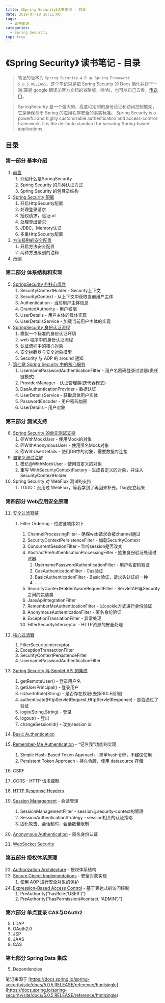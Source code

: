 ```yaml
---
title: 《Spring Security》读书笔记 - 目录
date: 2019-07-18 10:11:00
tags: 
  - 读书笔记
categories:
  - Spring Security
top: true
---
```


# 《Spring Security》 读书笔记 - 目录

> 笔记的版本为 `Spring Security-4.0 与 Spring Framework 5.0.5.RELEASE`。这个笔记只是把 Spring Security 的 Docs 简化并抄了一遍(算是 google 翻译加官方文档的省略版，哈哈)，也可以自己去看，[传送门](https://docs.spring.io/spring-security/site/docs/5.0.5.RELEASE/reference/htmlsingle)。

> SpringSecurity 是一个强大的、高度可定制的身份验证和访问控制框架，它是确保基于 Spring 的应用程序安全的事实标准。
> Spring Security is a powerful and highly customizable authentication and access-control framework. It is the de-facto standard for securing Spring-based applications.

## 目录

### 第一部分 基本介绍

1. [前言](../../../../../07/18/读书笔记/《SpringSecurity》/1.序言/)
   1. 介绍什么是SpringSecurity
   2. Spring Security 的几种认证方式
   3. Spring Security 的包目录结构
2. [Spring Security 配置](../../../../../07/18/读书笔记/《SpringSecurity》/2.配置/)
   1. 开启HttpSecurity配置
   2. 处理登录请求
   3. 授权请求，验证url
   4. 处理登出请求
   5. JDBC、Memory认证
   6. 多重HttpSecurity配置
3. [方法级别的安全配置](../../../../../07/18/读书笔记/《SpringSecurity》/3.方法级别的安全配置/)
   1. 开启方法安全配置
   2. 两种方法级别的注释
4. [示例](../../../../../07/18/读书笔记/《SpringSecurity》/4.示例/)

### 第二部分 体系结构和实现

5. [SpringSecurity 的核心组件](../../../../../07/18/读书笔记/《SpringSecurity》/5.体系结构/)
   1. SecurityContextHolder - Security上下文
   2. SecurityContext - 从上下文中获取当前用户主体
   3. Authentication - 当前用户主体信息
   4. GrantedAuthority - 用户权限
   5. UserDetails - 用户主体的具体实现
   6. UserDetailsService - 加载当前用户主体的实现
6. [SpringSecurity 身份认证流程](../../../../../07/18/读书笔记/《SpringSecurity》/6.身份认证流程/)
   1. 模拟一个标准的身份认证环境
   2. web 程序中的身份认证流程
   3. 认证流程中的核心对象
   4. 安全拦截器与安全对象模型
   5. Security 与 AOP 的 around 通知
7. [第七章 Spring Security 中的核心服务](../../../../../07/19/读书笔记/《SpringSecurity》/6.身份认证流程/)
   1. UsernamePasswordAuthenticationFilter - 用户名密码登录过滤器(责任链模式)
   2. ProviderManager - 认证管理类(迭代器模式)
   3. DaoAuthenticationProvider - 数据认证
   4. UserDetailsService - 获取具体用户实体
   5. PasswordEncoder - 用户密码加密
   6. UserDetails - 用户对象

### 第三部分 测试支持

8. [Spring Security 的单元测试支持](../../../../../07/19/读书笔记/《SpringSecurity》/8.单元测试/)
   1. @WithMockUser - 使用Mock的对象
   2. @WithAnonymousUser - 使用匿名Mock对象
   3. @WithUserDetails - 使用DB中的对象，需要数据库连接
9. [自定义测试注解](../../../../../07/19/读书笔记/《SpringSecurity》/9.自定义注解/)
   1. 模仿@WithMockUser - 使用自定义的对象
   2. 重写 WithSecurityContextFactory - 生成自定义的对象，并注入 SecurityContextHolder
10. Spring Security 对 WebFlux 测试的支持
    1. TODO：没用过 WebFlux，等我学到了再回来补充，flag先立起来

### 第四部分 Web应用安全原理

11. [安全过滤器链](../../../../../07/22/读书笔记/《SpringSecurity》/10.过滤器链/)

    1. Filter Ordering - 过滤链顺序如下

       1. ChannelProcessingFilter - 确保web请求会被channel通过
       2. SecurityContextPersistenceFilter - 加载SecurityContext
       3. ConcurrentSessionFilter - 监听session是否改变
       4. AbstractPreAuthenticationProcessingFilter - 抽象身份验证处理过滤器
          1. UsernamePasswordAuthenticationFilter - 用户名密码验证
          2. CasAuthenticationFilter - Cas验证
          3. BasicAuthenticationFilter - Basic验证，请求头认证的一种
          4. ......
       5. SecurityContextHolderAwareRequestFilter - ServletAPI与Security之间的包装类
       6. JaasApiIntegrationFilter
       7. RememberMeAuthenticationFilter - 以cookie方式进行身份验证
       8. AnonymousAuthenticationFilter - 匿名身份验证
       9. ExceptionTranslationFilter - 异常处理
       10. FilterSecurityInterceptor - HTTP资源的安全处理
12. [核心过滤器](../../../../../07/22/读书笔记/《SpringSecurity》/11.核心安全过滤器/)
    1. FilterSecurityInterceptor
    2. ExceptionTransactionFilter
    3. SecurityContextPersistenceFilter
    4. UsernamePasswordAuthenticationFilter
13. [Spring Security 与 Servlet API 的集成](../../../../../07/22/读书笔记/《SpringSecurity》/12.ServletAPI/)
    1. getRemoteUser() - 登录用户名
    2. getUserPrincipal() - 登录用户
    3. isUserInRole(String) - 是否存在权限(去掉ROLE前缀)
    4. authenticate(HttpServletRequest,HttpServletResponse) - 是否通过了验证
    5. login(String,String) - 登录
    6. logout() - 登出
    7. changeSessionId() - 改变session id
14. [Basic Authentication](../../../../../07/22/读书笔记/《SpringSecurity》/13.BasicAuth/)
15. [Remember-Me Authentication](../../../../../07/23/读书笔记/《SpringSecurity》/14.RememberMeAuth/) - “记住我”功能的实现
    1. Simple Hash-Based Token Approach - 简单hash令牌，不建议使用
    2. Persistent Token Approach - 持久令牌，使用 datasource 存储
16. CSRF
17. [CORS](../../../../../07/23/读书笔记/《SpringSecurity》/15.CORS/) - HTTP 请求控制
18. [HTTP Response Headers](../../../../../07/23/读书笔记/《SpringSecurity》/16.ResponseHeader/)
19. [Session Management](../../../../../07/23/读书笔记/《SpringSecurity》/17.SessionManagement/) - 会话管理
    1. SessionManagementFilter - session与security-context的管理
    2. SessionAuthenticationStrategy - session相关的认证策略
    3. 固化攻击、会话超时、会话数量限制
20. [Anonymous Authentication](../../../../../07/23/读书笔记/《SpringSecurity》/18.AnonymousAuth/) - 匿名身份认证
21. [WebSocket Security](../../../../../07/24/读书笔记/《SpringSecurity》/19.WebSocket/)

### 第五部分 授权体系原理

22. [Authorization Architecture](../../../../../07/24/读书笔记/《SpringSecurity》/20.AuthorizationArchitecture/) - 授权体系结构
23. [Secure Object Implementations](../../../../../07/24/读书笔记/《SpringSecurity》/21.SecurityAOP/) - 安全对象实现
    1. 使用 AOP 进行安全对象的保护
24. [Expression-Based Access Control](../../../../../07/24/读书笔记/《SpringSecurity》/22.ExpressionControl/) - 基于表达式的访问控制
    1. PreAuthority("hasRole('USER')")
    2. PreAuthority("hasPermission(#contact, 'ADMIN')")

### 第六部分 单点登录 CAS与OAuth2

5. LDAP
6. OAuth2.0
7. JSP
8. JAAS
9. CAS

### 第七部分 Spring Data 集成

5. Dependencies

笔记来源于 [https://docs.spring.io/spring-security/site/docs/5.0.5.RELEASE/reference/htmlsingle](<https://docs.spring.io/spring-security/site/docs/5.0.5.RELEASE/reference/htmlsingle>)